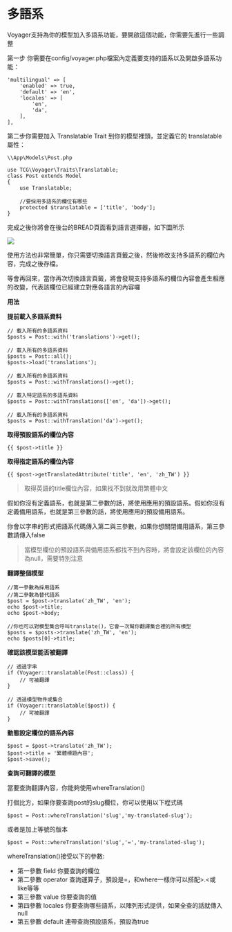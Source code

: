 # 多語系

Voyager支持為你的模型加入多語系功能，要開啟這個功能，你需要先進行一些調整

第一步 你需要在config/voyager.php檔案內定義要支持的語系以及開啟多語系功能：

```text
'multilingual' => [
    'enabled' => true,
    'default' => 'en',
    'locales' => [
        'en',
        'da',
    ],
],
```

第二步你需要加入 Translatable Trait 到你的模型裡頭，並定義它的 translatable 屬性：

```text
\\App\Models\Post.php

use TCG\Voyager\Traits\Translatable;
class Post extends Model
{
    use Translatable;

    //要採用多語系的欄位有哪些
    protected $translatable = ['title', 'body'];
}
```

完成之後你將會在後台的BREAD頁面看到語言選擇器，如下圖所示

![](https://i.imgur.com/LQATZvS.png)

使用方法也非常簡單，你只需要切換語言頁籤之後，然後修改支持多語系的欄位內容，完成之後存檔。

等會再回來，當你再次切換語言頁籤，將會發現支持多語系的欄位內容會產生相應的改變，代表該欄位已經建立對應各語言的內容囉

**用法**

**提前載入多語系資料**

```text
// 載入所有的多語系資料
$posts = Post::with('translations')->get();

// 載入所有的多語系資料
$posts = Post::all();
$posts->load('translations');

// 載入所有的多語系資料
$posts = Post::withTranslations()->get();

// 載入特定語系的多語系資料
$posts = Post::withTranslations(['en', 'da'])->get();

// 載入所有的多語系資料
$posts = Post::withTranslation('da')->get();
```

**取得預設語系的欄位內容**

`{{ $post->title }}`

**取得指定語系的欄位內容**

`{{ $post->getTranslatedAttribute('title', 'en', 'zh_TW') }}`

> 取得英語的title欄位內容，如果找不到就改用繁體中文

假如你沒有定義語系，也就是第二參數的話，將使用應用的預設語系。假如你沒有定義備用語系，也就是第三參數的話，將使用應用的預設備用語系。

你會以字串的形式把語系代碼傳入第二與三參數，如果你想關閉備用語系，第三參數請傳入false

> 當模型欄位的預設語系與備用語系都找不到內容時，將會設定該欄位的內容為null，需要特別注意

**翻譯整個模型**

```text
//第一參數為採用語系
//第二參數為替代語系
$post = $post->translate('zh_TW', 'en');
echo $post->title;
echo $post->body;

//你也可以對模型集合呼叫translate()，它會一次幫你翻譯集合裡的所有模型
$posts = $posts->translate('zh_TW', 'en');
echo $posts[0]->title;
```

**確認該模型能否被翻譯**

```text
// 透過字串
if (Voyager::translatable(Post::class)) {
    // 可被翻譯
}

// 透過模型物件或集合
if (Voyager::translatable($post)) {
    // 可被翻譯
}
```

**動態設定欄位的語系內容**

```text
$post = $post->translate('zh_TW');
$post->title = '繁體標題內容';
$post->save();
```

**查詢可翻譯的模型**

當要查詢翻譯內容，你能夠使用whereTranslation\(\)

打個比方，如果你要查詢post的slug欄位，你可以使用以下程式碼

`$post = Post::whereTranslation('slug','my-translated-slug');`

或者是加上等號的版本

`$post = Post::whereTranslation('slug','=','my-translated-slug');`

whereTranslation\(\)接受以下的參數:

* 第一參數 field 你要查詢的欄位
* 第二參數 operator 查詢運算子，預設是=，和where一樣你可以搭配&gt;.&lt;或like等等
* 第三參數 value 你要查詢的值
* 第四參數 locales 你要查詢哪些語系，以陣列形式提供，如果全查的話就傳入null
* 第五參數 default 連帶查詢預設語系，預設為true

